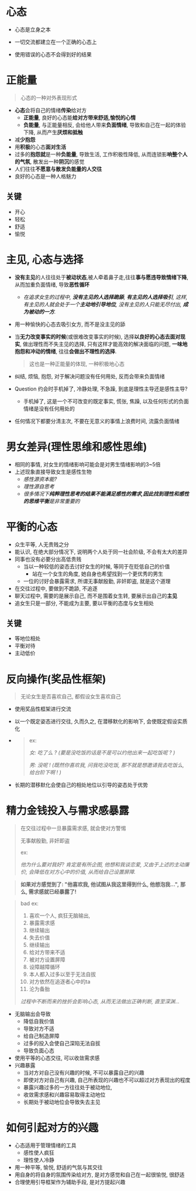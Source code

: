 # 心态

-   心态是立身之本

-   一切交流都建立在一个正确的心态上

-   使用错误的心态不会得到好的结果

    

# 正能量

>   心态的一种对外表现形式

-   **心态**会将自己的情绪**传染**给对方
    -   **正能量**, 良好的心态能**给对方带来舒适,愉悦的心情**
    -   **负能量**, 与正能量相反, 会给他人带来**负面情绪**, 导致和自己在一起的体验下降, 从而产生**厌烦和抵触**
-   减**少抱怨**
-   用**积极**的心态**面对生活**
-   过多的**抱怨就**是一种**负能量**, 导致生活, 工作积极性降低, 从而连锁影**响整个人的气氛**, 散发出一种**阴沉**的感觉
-   人们往往**不愿意与散发负能量的人交往**
-   良好的心态是一种人格魅力



## 关键

-   开心
-   轻松
-   舒适
-   愉悦





# 主见, 心态与选择

-   **没有主见**的人往往处于**被动状态**,被人牵着鼻子走,往往**事与愿违导致情绪下降**, 从而加重负面情绪, 导致**恶性循环**
    
    -   *在追求女生的过程中, **没有主见的人选择跪舔**, **有主见的人选择吸引**, 这样, 有主见的人就会处于一个**主动地引导地位**, 没有主见的人只能无尽付出, **成为被动的一方**.*
    
-   用一种愉快的心态去吸引女方, 而不是没主见的舔

-   当**无力改变事实的时候**(或很难改变事实的时候), 选择**以良好的心态去面对现实**, 做出理性而不失主见的选择,  只有这样才能高效的解决面临的问题, **一味地抱怨和冲动的情绪**, 往往**会做出不理性的选择**.

    >   这也是一种正能量的体现, 一种积极地心态

- 纠结, 烦恼, 抱怨, 对于解决问题没有任何用处, 反而会带来负面情绪



-   Question 约会时手机掉了, 冷静处理, 不急躁, 到底是理性主导还是感性主导?
    -   手机掉了, 这是一个不可改变的既定事实, 慌张, 焦躁, 以及任何形式的负面情绪是没有任何用处的
-   任何情况下都要分清主次, 不要在无意义的事情上浪费时间, 流露负面情绪





# 男女差异(理性思维和感性思维)

-   相同的事情, 对女生的情绪影响可能会是对男生情绪影响的3~5倍
-   上述现象直接导致女生是感性生物
    -   *感性源资本能?*
    -   *理性源自思考*
    -   *很多情况下**纯粹理性思考的结果不能满足感性的需求,**因此找到**理性和感性的思维平衡**是非常重要的*



# 平衡的心态

-   众生平等, 人无贵贱之分
-   能认识, 在绝大部分情况下, 说明两个人处于同一社会阶级, 不会有太大的差异
-   同事也没有必要分出高低贵贱
    -   当以一种较低的姿态去讨好女生的时候, 等同于在贬低自己的价值
        -   站在一个女生的角度, 她自身也希望找到一个更优秀的男生
    -   一位的讨好会暴露需求, 所谓无事献殷勤, 非奸即盗, 就是这个道理
-   在交往过程中, 要做到不跪舔, 不追逐
-   聊天过程中, 需要的是展示自己, 而不是围着女生转, 要展示出自己的**主见** 
-   追女生只是一部分, 不能成为主要, 要以平衡的态度与女生相处



## 关键

-   等地位相处
-   平衡对待
-   主动低价



# 反向操作(奖品性框架)

>   无论女生是否喜欢自己, 都假设女生喜欢自己

-   使用奖品性框架进行交流

-   以一个既定姿态进行交往, 久而久之, 在潜移默化的影响下, 会使既定假设实质化

-   >   ex:
    >
    >   *女: 吃了么 ? (要是没吃饭的话是不是可以约他出来一起吃饭呢 ? )*
    >
    >   *男: 没呢 ! (既然你喜欢我, 问我吃没吃饭, 那不就是想邀请我去吃饭么, 给台阶下啊 ! )* 

-   长期的潜移默化会使自己的相处地位以引导的姿态处于优势



# 精力金钱投入与需求感暴露

>   在交往过程中一旦暴露需求感, 就会使对方警惕
>
>   无事献殷勤, 非奸即盗
>
>   ex:
>
>   *他为什么要对我好? 肯定是有所企图, 他想和我谈恋爱, 又由于上述的主动廉价, 会降低在对方心中的价值, 从而给自己设置屏障.*



>   **如果对方感觉到了: "他喜欢我, 他试图从我这里得到什么, 他想泡我...",**
>   **那么, 需求感就已经暴露了!**



>   bad ex:
>
>   1.  喜欢一个人, 疯狂无脑输出,
>   2.  暴露需求感
>   3.  继续输出
>   4.  失去价值
>   5.  继续输出
>   6.  给对方带来不适
>   7.  被对方设置屏障
>   8.  设障越障循环
>   9.  本人都入过多以至于无法自拔
>   10.  对方依然在追逐者心中的ta
>   11.  沦为备胎
>
>   *过程中不断而来的挫折会影响心态, 从而无法做出正确判断, 直至深渊...*



-   无脑输出会导致
    -   降低自我价值
    -   导致对方不适
    -   给自己制造屏障
    -   过多的投入会使自己深陷无法自拔
    -   导致负面心态
-   使用平等的心态交往, 可以收敛需求感
-   兴趣暴露
    -   当对方对自己没有兴趣的时候, 不可以暴露自己的兴趣
    -   即使对方对自己有兴趣, 自己所表现的兴趣也不可以超过对方表现出的程度
    -   暴露兴趣过多的一方往往处于被动地位,
    -   收敛需求感和兴趣容易取得主动地位
    -   长期处于被动地位会导致失去主见



# 如何引起对方的兴趣
-   心态适用于管理情绪的工具
    -   感性使人疯狂
    -   理性使人冷静
-   用一种平等, 愉悦, 舒适的气氛与其交往
-   用自身的将自身的氛围传染给对方, 是对方感觉和自己在一起很愉悦, 很舒适
-   合理使用引导框架作为辅助手段, 是对方提起兴趣